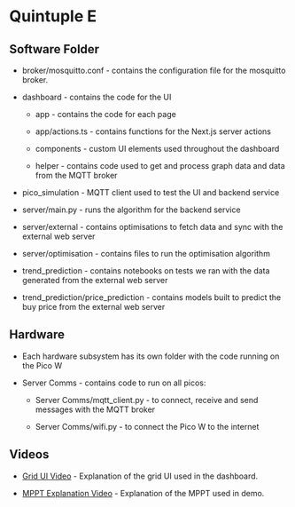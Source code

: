# Quintuple E

## Software Folder

- broker/mosquitto.conf - contains the configuration file for the mosquitto broker.

- dashboard - contains the code for the UI

    - app - contains the code for each page
    
    - app/actions.ts - contains functions for the Next.js server actions

    - components - custom UI elements used throughout the dashboard

    - helper - contains code used to get and process graph data and data from the MQTT broker

- pico_simulation - MQTT client used to test the UI and backend service

- server/main.py - runs the algorithm for the backend service

- server/external - contains optimisations to fetch data and sync with the external web server

- server/optimisation - contains files to run the optimisation algorithm

- trend_prediction - contains notebooks on tests we ran with the data generated from the external web server

- trend_prediction/price_prediction - contains models built to predict the buy price from the external web server

## Hardware

- Each hardware subsystem has its own folder with the code running on the Pico W

- Server Comms - contains code to run on all picos:

    - Server Comms/mqtt_client.py - to connect, receive and send messages with the MQTT broker
    
    - Server Comms/wifi.py - to connect the Pico W to the internet

## Videos

- [Grid UI Video](https://youtu.be/6DRRmUU25tM?si=uK3EfAKqUYMd-oMA) - Explanation of the grid UI used in the dashboard.

- [MPPT Explanation Video](https://youtu.be/Mqih-1-pDE8?si=VUjKUSX0d-B3s6bj) - Explanation of the MPPT used in demo.
